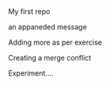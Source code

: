 My first repo

an appaneded message

Adding more as per exercise

Creating a merge conflict

Experiment....
